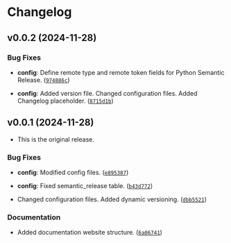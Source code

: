 # Changelog

<!--next-version-placeholder-->

## v0.0.2 (2024-11-28)

### Bug Fixes

- **config**: Define remote type and remote token fields for Python Semantic Release.
  ([`974886c`](https://github.com/MiguelLoureiro98/controlib/commit/974886ce7f16d0d9374969c857f97a14d729f2eb))

- **config**: Added version file. Changed configuration files. Added Changelog placeholder.
  ([`8715d1b`](https://github.com/MiguelLoureiro98/controlib/commit/8715d1bbfebb47b73912bba9709cb08d57437aec))


## v0.0.1 (2024-11-28)

- This is the original release.

### Bug Fixes

- **config**: Modified config files.
  ([`e895387`](https://github.com/MiguelLoureiro98/controlib/commit/e8953879c59e0c3fcc328f569266d6c2beab9356))

- **config**: Fixed semantic_release table.
  ([`b43d772`](https://github.com/MiguelLoureiro98/controlib/commit/b43d7723f15631ad9ffeab7849f63db902d601b4))

- Changed configuration files. Added dynamic versioning.
  ([`dbb5521`](https://github.com/MiguelLoureiro98/controlib/commit/dbb5521b7ff65bd198e370a1603c13e6316eb093))

### Documentation

- Added documentation website structure.
  ([`6a06741`](https://github.com/MiguelLoureiro98/controlib/commit/6a06741f428d09d5bf1c4aca4142bad34e37cb98))
